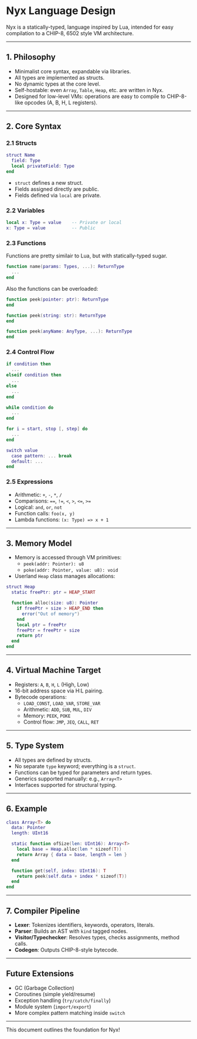 # Nyx Language Design

Nyx is a statically-typed, language inspired by Lua, intended for easy compilation to a CHIP-8, 6502 style VM architecture.

---

## 1. Philosophy
- Minimalist core syntax, expandable via libraries.
- All types are implemented as structs.
- No dynamic types at the core level.
- Self-hostable: even `Array`, `Table`, `Heap`, etc. are written in Nyx.
- Designed for low-level VMs: operations are easy to compile to CHIP-8-like opcodes (A, B, H, L registers).

---

## 2. Core Syntax

### 2.1 Structs
```lua
struct Name
  field: Type
  local privateField: Type
end
```
- `struct` defines a new struct.
- Fields assigned directly are public.
- Fields defined via `local` are private.

### 2.2 Variables
```lua
local x: Type = value    -- Private or local
x: Type = value          -- Public
```

### 2.3 Functions
Functions are pretty similair to Lua, but with statically-typed sugar.
```lua
function name(params: Types, ...): ReturnType
  ...
end
```

Also the functions can be overloaded:
```lua
function peek(pointer: ptr): ReturnType
end

function peek(string: str): ReturnType
end

function peek(anyName: AnyType, ...): ReturnType
end
```

### 2.4 Control Flow
```lua
if condition then
  ...
elseif condition then
  ...
else
  ...
end

while condition do
  ...
end

for i = start, stop [, step] do
  ...
end

switch value
  case pattern: ... break
  default: ...
end
```

### 2.5 Expressions
- Arithmetic: `+`, `-`, `*`, `/`
- Comparisons: `==`, `!=`, `<`, `>`, `<=`, `>=`
- Logical: `and`, `or`, `not`
- Function calls: `foo(x, y)`
- Lambda functions: `(x: Type) => x + 1`

---

## 3. Memory Model
- Memory is accessed through VM primitives:
  - `peek(addr: Pointer): u8`
  - `poke(addr: Pointer, value: u8): void`
- Userland `Heap` class manages allocations:
```lua
struct Heap
  static freePtr: ptr = HEAP_START

  function alloc(size: u8): Pointer
    if freePtr + size > HEAP_END then
      error("Out of memory")
    end
    local ptr = freePtr
    freePtr = freePtr + size
    return ptr
  end
end
```

---

## 4. Virtual Machine Target
- Registers: `A`, `B`, `H`, `L` (High, Low)
- 16-bit address space via H:L pairing.
- Bytecode operations:
  - `LOAD_CONST`, `LOAD_VAR`, `STORE_VAR`
  - Arithmetic: `ADD`, `SUB`, `MUL`, `DIV`
  - Memory: `PEEK`, `POKE`
  - Control flow: `JMP`, `JEQ`, `CALL`, `RET`

---

## 5. Type System
- All types are defined by structs.
- No separate `type` keyword; everything is a `struct`.
- Functions can be typed for parameters and return types.
- Generics supported manually: e.g., `Array<T>`
- Interfaces supported for structural typing.

---

## 6. Example
```lua
class Array<T> do
  data: Pointer
  length: UInt16

  static function ofSize(len: UInt16): Array<T>
    local base = Heap.alloc(len * sizeof(T))
    return Array { data = base, length = len }
  end

  function get(self, index: UInt16): T
    return peek(self.data + index * sizeof(T))
  end
end
```

---

## 7. Compiler Pipeline
- **Lexer**: Tokenizes identifiers, keywords, operators, literals.
- **Parser**: Builds an AST with `kind` tagged nodes.
- **Visitor/Typechecker**: Resolves types, checks assignments, method calls.
- **Codegen**: Outputs CHIP-8-style bytecode.

---

## Future Extensions
- GC (Garbage Collection)
- Coroutines (simple yield/resume)
- Exception handling (`try/catch/finally`)
- Module system (`import/export`)
- More complex pattern matching inside `switch`

---

This document outlines the foundation for Nyx!
